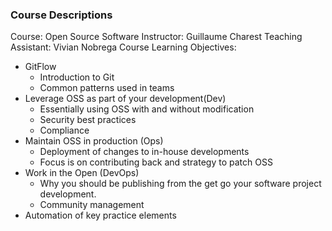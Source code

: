 ### Course Descriptions

Course: Open Source Software
Instructor: Guillaume Charest
Teaching Assistant: Vivian Nobrega
Course Learning Objectives:

- GitFlow
  - Introduction to Git
  - Common patterns used in teams
- Leverage OSS as part of your development(Dev)
  - Essentially using OSS with and without modification
  - Security best practices
  - Compliance
- Maintain OSS in production (Ops)
  - Deployment of changes to in-house developments
  - Focus is on contributing back and strategy to patch OSS
- Work in the Open (DevOps)
  - Why you should be publishing from the get go your software project development. 
  - Community management
- Automation of key practice elements

